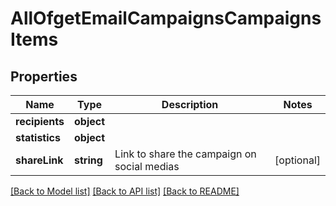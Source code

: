 # AllOfgetEmailCampaignsCampaignsItems

## Properties
Name | Type | Description | Notes
------------ | ------------- | ------------- | -------------
**recipients** | **object** |  | 
**statistics** | **object** |  | 
**shareLink** | **string** | Link to share the campaign on social medias | [optional] 

[[Back to Model list]](../../README.md#documentation-for-models) [[Back to API list]](../../README.md#documentation-for-api-endpoints) [[Back to README]](../../README.md)

